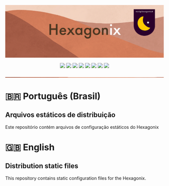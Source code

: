<p align="center">
<img src="https://github.com/hexagonix/Doc/blob/main/Img/banner.png">
</p>

<div align="center">

![](https://img.shields.io/github/license/hexagonix/etc.svg)
![](https://img.shields.io/github/stars/hexagonix/etc.svg)
![](https://img.shields.io/github/issues/hexagonix/etc.svg)
![](https://img.shields.io/github/issues-closed/hexagonix/etc.svg)
![](https://img.shields.io/github/issues-pr/hexagonix/etc.svg)
![](https://img.shields.io/github/issues-pr-closed/hexagonix/etc.svg)
![](https://img.shields.io/github/downloads/hexagonix/etc/total.svg)
![](https://img.shields.io/github/release/hexagonix/etc.svg)

</div>

<!-- Vai funcionar como <hr> -->

<img src="https://github.com/hexagonix/Doc/blob/main/Img/hr.png" width="100%" height="2px" />

# 🇧🇷 Português (Brasil)

## Arquivos estáticos de distribuição

Este repositório contém arquivos de configuração estáticos do Hexagonix

# 🇬🇧 English

## Distribution static files

This repository contains static configuration files for the Hexagonix.
